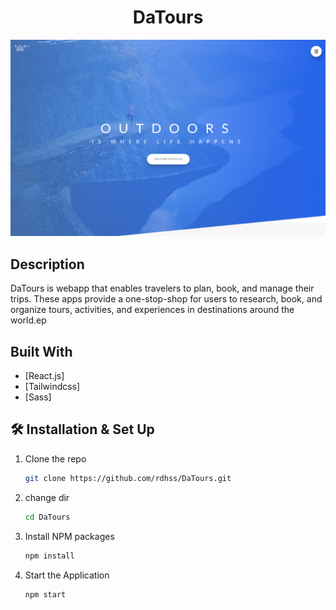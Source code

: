 <h1 align="center">
  DaTours
</h1>
<div align="center">
  <img alt="Logo" src="./src/images/readme.png" />
</div>


## Description

DaTours is webapp that enables travelers to plan, book, and manage their trips. These apps provide a one-stop-shop for users to research, book, and organize tours, activities, and experiences in destinations around the world.ep

## Built With

- [React.js]
- [Tailwindcss]
- [Sass]

## 🛠 Installation & Set Up

1. Clone the repo
   ```sh
   git clone https://github.com/rdhss/DaTours.git
   ```
1. change dir
   ```sh
   cd DaTours
   ```
2. Install NPM packages
   ```sh
   npm install
   ```
3. Start the Application
   ```sh
   npm start
   ```